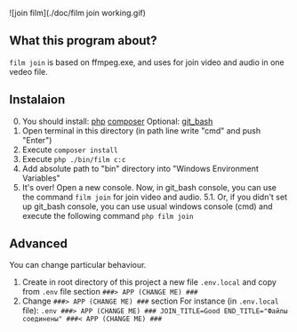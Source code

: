 ![join film](./doc/film join working.gif)

What this program about?
---
`film join` is based on ffmpeg.exe, and uses for join video and audio in one vedeo file.

Instalaion
---
0. You should install:
	[php](https://www.php.net/downloads.php)
	[composer](https://getcomposer.org/download/)
Optional:
[git_bash](https://git-scm.com/downloads)
1. Open terminal in this directory (in path line write "cmd" and push "Enter")
2. Execute `composer install`
3. Execute `php ./bin/film c:c`
4. Add absolute path to "bin" directory into "Windows Environment Variables"
5. It's over! Open a new console.
Now, in git_bash console, you can use the command `film join` for join video and audio.
5.1. Or, if you didn't set up git_bash console, you can use usual windows console (cmd)
and execute the following command `php film join`

Advanced
---
You can change particular behaviour.
1. Create in root directory of this project a new file `.env.local` and copy from `.env` file section `###> APP (CHANGE ME) ###`
2. Change `###> APP (CHANGE ME) ###` section
For instance (in `.env.local` file):
`.env
###> APP (CHANGE ME) ###
JOIN_TITLE=Good
END_TITLE="Файлы соединены"
###< APP (CHANGE ME) ###
`
